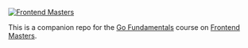 [![Frontend Masters](https://static.frontendmasters.com/assets/brand/logos/full.png)][fem]

This is a companion repo for the [Go Fundamentals][course] course on [Frontend Masters][fem].

[fem]: https://frontendmasters.com
[course]: https://frontendmasters.com/courses/go/
